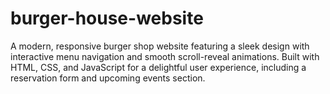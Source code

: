 # burger-house-website
A modern, responsive burger shop website featuring a sleek design with interactive menu navigation and smooth scroll-reveal animations. Built with HTML, CSS, and JavaScript for a delightful user experience, including a reservation form and upcoming events section.
